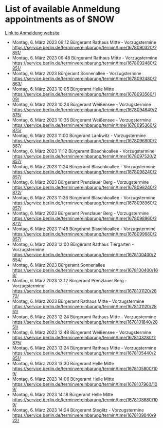 # List of available Anmeldung appointments as of $NOW
[Link to Anmeldung website](https://service.berlin.de/terminvereinbarung/termin/tag.php?termin=1&anliegen[]=120686&dienstleisterlist=122210,122217,327316,122219,327312,122227,327314,122231,327346,122243,327348,122254,122252,329742,122260,329745,122262,329748,122271,327278,122273,327274,122277,327276,330436,122280,327294,122282,327290,122284,327292,122291,327270,122285,327266,122286,327264,122296,327268,150230,329760,122297,327286,122294,327284,122312,329763,122314,329775,122304,327330,122311,327334,122309,327332,317869,122281,327352,122279,329772,122283,122276,327324,122274,327326,122267,329766,122246,327318,122251,327320,122257,327322,122208,327298,122226,327300&herkunft=http%3A%2F%2Fservice.berlin.de%2Fdienstleistung%2F120686%2F)
- Montag, 6. März 2023 09:12 Bürgeramt Rathaus Mitte - Vorzugstermine https://service.berlin.de/terminvereinbarung/termin/time/1678090320/2851/
- Montag, 6. März 2023 09:48 Bürgeramt Rathaus Mitte - Vorzugstermine https://service.berlin.de/terminvereinbarung/termin/time/1678092480/2851/
- Montag, 6. März 2023  Bürgeramt Sonnenallee - Vorzugstermine https://service.berlin.de/terminvereinbarung/termin/time/1678092480/2863/
- Montag, 6. März 2023 10:06 Bürgeramt Helle Mitte https://service.berlin.de/terminvereinbarung/termin/time/1678093560/109/
- Montag, 6. März 2023 10:24 Bürgeramt Weißensee - Vorzugstermine https://service.berlin.de/terminvereinbarung/termin/time/1678094640/2875/
- Montag, 6. März 2023 10:36 Bürgeramt Weißensee - Vorzugstermine https://service.berlin.de/terminvereinbarung/termin/time/1678095360/2875/
- Montag, 6. März 2023 11:00 Bürgeramt Lankwitz - Vorzugstermine https://service.berlin.de/terminvereinbarung/termin/time/1678096800/2887/
- Montag, 6. März 2023 11:12 Bürgeramt Blaschkoallee - Vorzugstermine https://service.berlin.de/terminvereinbarung/termin/time/1678097520/2857/
- Montag, 6. März 2023 11:24 Bürgeramt Blaschkoallee - Vorzugstermine https://service.berlin.de/terminvereinbarung/termin/time/1678098240/2857/
- Montag, 6. März 2023  Bürgeramt Prenzlauer Berg - Vorzugstermine https://service.berlin.de/terminvereinbarung/termin/time/1678098240/2872/
- Montag, 6. März 2023 11:36 Bürgeramt Blaschkoallee - Vorzugstermine https://service.berlin.de/terminvereinbarung/termin/time/1678098960/2857/
- Montag, 6. März 2023  Bürgeramt Prenzlauer Berg - Vorzugstermine https://service.berlin.de/terminvereinbarung/termin/time/1678098960/2872/
- Montag, 6. März 2023 11:48 Bürgeramt Blaschkoallee - Vorzugstermine https://service.berlin.de/terminvereinbarung/termin/time/1678099680/2857/
- Montag, 6. März 2023 12:00 Bürgeramt Rathaus Tiergarten - Vorzugstermine https://service.berlin.de/terminvereinbarung/termin/time/1678100400/2854/
- Montag, 6. März 2023  Bürgeramt Sonnenallee https://service.berlin.de/terminvereinbarung/termin/time/1678100400/168/
- Montag, 6. März 2023 12:12 Bürgeramt Prenzlauer Berg - Vorzugstermine https://service.berlin.de/terminvereinbarung/termin/time/1678101120/2872/
- Montag, 6. März 2023  Bürgeramt Rathaus Mitte - Vorzugstermine https://service.berlin.de/terminvereinbarung/termin/time/1678101120/2851/
- Montag, 6. März 2023 12:24 Bürgeramt Rathaus Mitte - Vorzugstermine https://service.berlin.de/terminvereinbarung/termin/time/1678101840/2851/
- Montag, 6. März 2023 12:48 Bürgeramt Weißensee - Vorzugstermine https://service.berlin.de/terminvereinbarung/termin/time/1678103280/2875/
- Montag, 6. März 2023 13:24 Bürgeramt Rathaus Mitte - Vorzugstermine https://service.berlin.de/terminvereinbarung/termin/time/1678105440/2851/
- Montag, 6. März 2023 13:30 Bürgeramt Helle Mitte https://service.berlin.de/terminvereinbarung/termin/time/1678105800/109/
- Montag, 6. März 2023 14:06 Bürgeramt Helle Mitte https://service.berlin.de/terminvereinbarung/termin/time/1678107960/109/
- Montag, 6. März 2023 14:18 Bürgeramt Helle Mitte https://service.berlin.de/terminvereinbarung/termin/time/1678108680/109/
- Montag, 6. März 2023 14:24 Bürgeramt Steglitz - Vorzugstermine https://service.berlin.de/terminvereinbarung/termin/time/1678109040/922/
